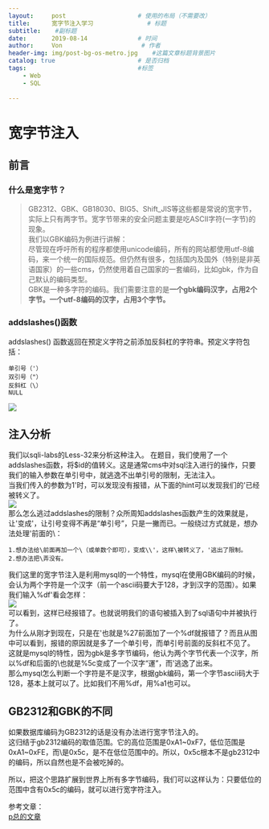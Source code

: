 ```yaml
---
layout:     post                    # 使用的布局（不需要改）
title:      宽字节注入学习               # 标题 
subtitle:    #副标题
date:       2019-08-14              # 时间
author:     Von                      # 作者
header-img: img/post-bg-os-metro.jpg    #这篇文章标题背景图片
catalog: true                       # 是否归档
tags:                               #标签
    - Web
    - SQL
    
---
```


# 宽字节注入

## 前言

### 什么是宽字节？

> GB2312、GBK、GB18030、BIG5、Shift_JIS等这些都是常说的宽字节，实际上只有两字节。宽字节带来的安全问题主要是吃ASCII字符(一字节)的现象。  
我们以GBK编码为例进行讲解：  
尽管现在呼吁所有的程序都使用unicode编码，所有的网站都使用utf-8编码，来一个统一的国际规范。但仍然有很多，包括国内及国外（特别是非英语国家）的一些cms，仍然使用着自己国家的一套编码，比如gbk，作为自己默认的编码类型。  
GBK是一种多字符的编码。我们需要注意的是**一个gbk编码汉字，占用2个字节。一个utf-8编码的汉字，占用3个字节。**  

### addslashes()函数
addslashes() 函数返回在预定义字符之前添加反斜杠的字符串。预定义字符包括：
```
单引号（'）
双引号（"）
反斜杠（\）
NULL
```
![](http://VonLYC.github.io/img/blog8-1.png)

## 注入分析
我们以sqli-labs的Less-32来分析这种注入。
在题目，我们使用了一个addslashes函数，将$id的值转义。这是通常cms中对sql注入进行的操作，只要我们的输入参数在单引号中，就逃逸不出单引号的限制，无法注入。  
当我们传入的参数为1'时，可以发现没有报错，从下面的hint可以发现我们的'已经被转义了。  
![](http://VonLYC.github.io/img/blog8-2.png)  
那么怎么逃过addslashes的限制？众所周知addslashes函数产生的效果就是，让'变成\'，让引号变得不再是“单引号”，只是一撇而已。一般绕过方式就是，想办法处理\'前面的\：  
```
1.想办法给\前面再加一个\（或单数个即可），变成\\'，这样\被转义了，'逃出了限制。
2.想办法把\弄没有。
```
我们这里的宽字节注入是利用mysql的一个特性，mysql在使用GBK编码的时候，会认为两个字符是一个汉字（前一个ascii码要大于128，才到汉字的范围）。如果我们输入%df'看会怎样：  
![](http://VonLYC.github.io/img/blog8-3.png)  
可以看到，这样已经报错了。也就说明我们的语句被插入到了sql语句中并被执行了。  
为什么从刚才到现在，只是在'也就是%27前面加了一个%df就报错了？而且从图中可以看到，报错的原因就是多了一个单引号，而单引号前面的反斜杠不见了。
这就是mysql的特性，因为gbk是多字节编码，他认为两个字节代表一个汉字，所以%df和后面的\也就是%5c变成了一个汉字“運”，而'逃逸了出来。  
那么mysql怎么判断一个字符是不是汉字，根据gbk编码，第一个字节ascii码大于128，基本上就可以了。比如我们不用%df，用%a1也可以。  

## GB2312和GBK的不同  
如果数据库编码为GB2312的话是没有办法进行宽字节注入的。  
这归结于gb2312编码的取值范围。它的高位范围是0xA1~0xF7，低位范围是0xA1~0xFE，而\是0x5c，是不在低位范围中的。所以，0x5c根本不是gb2312中的编码，所以自然也是不会被吃掉的。

所以，把这个思路扩展到世界上所有多字节编码，我们可以这样认为：只要低位的范围中含有0x5c的编码，就可以进行宽字符注入。

参考文章：  
[p总的文章](https://www.leavesongs.com/PENETRATION/mutibyte-sql-inject.html)  




